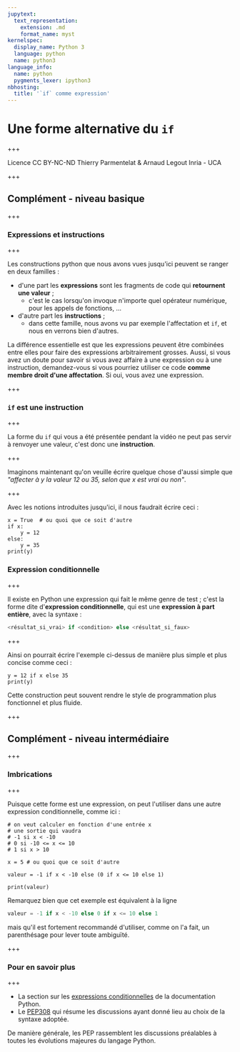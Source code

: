 ```yaml
---
jupytext:
  text_representation:
    extension: .md
    format_name: myst
kernelspec:
  display_name: Python 3
  language: python
  name: python3
language_info:
  name: python
  pygments_lexer: ipython3
nbhosting:
  title: '`if` comme expression'
---
```


# Une forme alternative du `if`

+++

<div class="licence">
<span>Licence CC BY-NC-ND</span>
<span>Thierry Parmentelat &amp; Arnaud Legout</span>
<span>Inria - UCA</span>
</div>

+++

## Complément - niveau basique

+++

### Expressions et instructions

+++

Les constructions python que nous avons vues jusqu'ici peuvent se ranger en deux familles :

* d'une part les **expressions** sont les fragments de code qui **retournent une valeur** ;
  * c'est le cas lorsqu'on invoque n'importe quel opérateur numérique, pour les appels de fonctions, ...
* d'autre part les **instructions** ;
  * dans cette famille, nous avons vu par exemple l'affectation et `if`, et nous en verrons bien d'autres.

La différence essentielle est que les expressions peuvent être combinées entre elles pour faire des expressions arbitrairement grosses. Aussi, si vous avez un doute pour savoir si vous avez affaire à une expression ou à une instruction, demandez-vous si vous pourriez utiliser ce code **comme membre droit d'une affectation**. Si oui, vous avez une expression.

+++

### `if` est une instruction

+++

La forme du `if` qui vous a été présentée pendant la vidéo ne peut pas servir à renvoyer une valeur, c'est donc une **instruction**.

+++

Imaginons maintenant qu'on veuille écrire quelque chose d'aussi simple que *"affecter à y la valeur 12 ou 35, selon que x est vrai ou non"*.

+++

Avec les notions introduites jusqu'ici, il nous faudrait écrire ceci :

```{code-cell} ipython3
x = True  # ou quoi que ce soit d'autre
if x:
    y = 12
else:
    y = 35
print(y)
```

### Expression conditionnelle

+++

Il existe en Python une expression qui fait le même genre de test ; c'est la forme dite d'**expression conditionnelle**, qui est une **expression à part entière**, avec la syntaxe :

```python
<résultat_si_vrai> if <condition> else <résultat_si_faux>
```

+++

Ainsi on pourrait écrire l'exemple ci-dessus de manière plus simple et plus concise comme ceci :

```{code-cell} ipython3
y = 12 if x else 35
print(y)
```

Cette construction peut souvent rendre le style de programmation plus fonctionnel et plus fluide.

+++

## Complément - niveau intermédiaire

+++

### Imbrications

+++

Puisque cette forme est une expression, on peut l'utiliser dans une autre expression conditionnelle, comme ici :

```{code-cell} ipython3
# on veut calculer en fonction d'une entrée x
# une sortie qui vaudra
# -1 si x < -10
# 0 si -10 <= x <= 10
# 1 si x > 10

x = 5 # ou quoi que ce soit d'autre

valeur = -1 if x < -10 else (0 if x <= 10 else 1)

print(valeur)
```

Remarquez bien que cet exemple est équivalent à la ligne

```python
valeur = -1 if x < -10 else 0 if x <= 10 else 1
```

mais qu'il est fortement recommandé d'utiliser, comme on l'a fait, un parenthésage pour lever toute ambiguïté.

+++

### Pour en savoir plus

+++

 * La section sur les [expressions conditionnelles](https://docs.python.org/3/reference/expressions.html#conditional-expressions) de la documentation Python.
 * Le [PEP308](http://legacy.python.org/dev/peps/pep-0308/) qui résume les discussions ayant donné lieu au choix de la syntaxe adoptée.

De manière générale, les PEP rassemblent les discussions préalables à toutes les évolutions majeures du langage Python.
